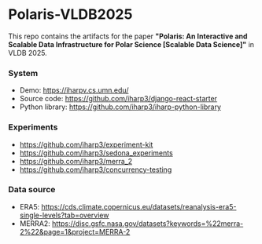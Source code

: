 # Polaris-VLDB2025

This repo contains the artifacts for the paper **"Polaris: An Interactive and Scalable Data Infrastructure for Polar
Science [Scalable Data Science]"** in VLDB 2025. 

### System

- Demo: https://iharpv.cs.umn.edu/
- Source code: https://github.com/iharp3/django-react-starter
- Python library: https://github.com/iharp3/iharp-python-library

### Experiments

- https://github.com/iharp3/experiment-kit
- https://github.com/iharp3/sedona_experiments
- https://github.com/iharp3/merra_2
- https://github.com/iharp3/concurrency-testing

### Data source

- ERA5: https://cds.climate.copernicus.eu/datasets/reanalysis-era5-single-levels?tab=overview
- MERRA2: https://disc.gsfc.nasa.gov/datasets?keywords=%22merra-2%22&page=1&project=MERRA-2
